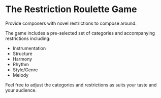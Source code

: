# The Restriction Roulette Game
Provide composers with novel restrictions to compose around. 

The game includes a pre-selected set of categories and accompanying restrictions including:
* Instrumentation
* Structure
* Harmony
* Rhythm
* Style/Genre
* Melody

Feel free to adjust the categories and restrictions as suits your taste and your audience. 